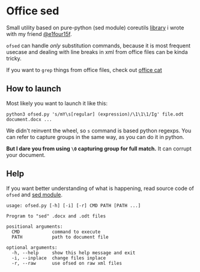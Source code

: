 # Office sed

Small utility based on pure-python (sed module) coreutils [library](https://github.com/readysloth/python-coreutils)
i wrote with my friend [@e1four15f](https://github.com/e1four15f).

`ofsed` can handle *only* substitution commands, because it is most frequent usecase and dealing with line breaks in
xml from office files can be kinda tricky.

If you want to `grep` things from office files, check out [office cat](https://github.com/readysloth-Tools/office-cat)

## How to launch

Most likely you want to launch it like this:

```
python3 ofsed.py 's/mY\s[regular] (expression)/\1\1\1/Ig' file.odt document.docx ...
```

We didn't reinvent the wheel, so `s` command is based python regexps. You
can refer to capture groups in the same way, as you can do it in python.

**But I dare you from using `\0` capturing group for full match.** It can corrupt your document.

## Help

If you want better understanding of what is happening, read source code of `ofsed` and
[sed module](https://github.com/readysloth/python-coreutils/tree/master/coreutils/sed).

```
usage: ofsed.py [-h] [-i] [-r] CMD PATH [PATH ...]

Program to "sed" .docx and .odt files

positional arguments:
  CMD            command to execute
  PATH           path to document file

optional arguments:
  -h, --help     show this help message and exit
  -i, --inplace  change files inplace
  -r, --raw      use ofsed on raw xml files
```
